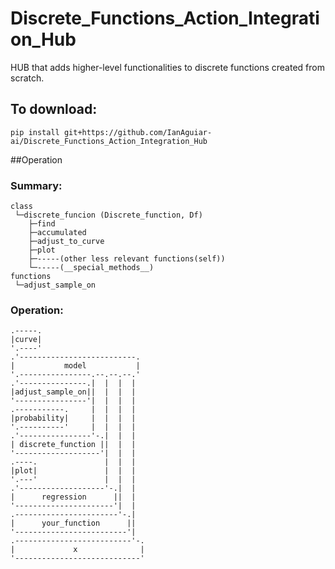 # Discrete_Functions_Action_Integration_Hub
HUB that adds higher-level functionalities to discrete functions created from scratch.

## To download:

```
pip install git+https://github.com/IanAguiar-ai/Discrete_Functions_Action_Integration_Hub
```

##Operation

### Summary:

```
class
 └─discrete_funcion (Discrete_function, Df)
    ├─find
    ├─accumulated
    ├─adjust_to_curve
    ├─plot
    ├─-----(other less relevant functions(self))
    └─-----(__special_methods__)
functions
 └─adjust_sample_on
```

### Operation:

```
.-----.                       
|curve|                       
'.----'                       
.'--------------------------. 
|           model           | 
'.----------------.--.--.--.' 
.'---------------.|  |  |  |  
|adjust_sample_on||  |  |  |  
'----------------'|  |  |  |  
.-----------.     |  |  |  |  
|probability|     |  |  |  |  
'.----------'     |  |  |  |  
.'----------------'-.|  |  |  
| discrete_function ||  |  |  
'-------------------'|  |  |  
.----.               |  |  |  
|plot|               |  |  |  
'.---'               |  |  |  
.'-------------------'-.|  |  
|      regression      ||  |  
'----------------------'|  |  
.-----------------------'-.|  
|      your_function      ||  
'-------------------------'|  
.--------------------------'-.
|             x              |
'----------------------------'

```
